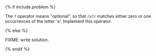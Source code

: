{% if include.problem %}

The `?` operator means "optional",
so that `/a?/` matches either zero or one occurrences of the letter 'a'.
Implement this operator.

{% else %}

FIXME: write solution.

{% endif %}
